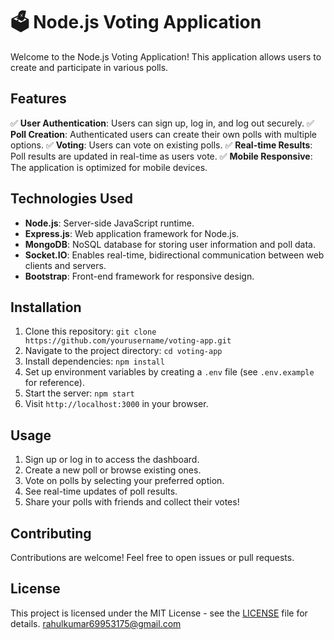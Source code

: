 # 🗳️ Node.js Voting Application

Welcome to the Node.js Voting Application! This application allows users to create and participate in various polls.

## Features

✅ **User Authentication**: Users can sign up, log in, and log out securely.
✅ **Poll Creation**: Authenticated users can create their own polls with multiple options.
✅ **Voting**: Users can vote on existing polls.
✅ **Real-time Results**: Poll results are updated in real-time as users vote.
✅ **Mobile Responsive**: The application is optimized for mobile devices.

## Technologies Used

- **Node.js**: Server-side JavaScript runtime.
- **Express.js**: Web application framework for Node.js.
- **MongoDB**: NoSQL database for storing user information and poll data.
- **Socket.IO**: Enables real-time, bidirectional communication between web clients and servers.
- **Bootstrap**: Front-end framework for responsive design.

## Installation

1. Clone this repository: `git clone https://github.com/yourusername/voting-app.git`
2. Navigate to the project directory: `cd voting-app`
3. Install dependencies: `npm install`
4. Set up environment variables by creating a `.env` file (see `.env.example` for reference).
5. Start the server: `npm start`
6. Visit `http://localhost:3000` in your browser.

## Usage

1. Sign up or log in to access the dashboard.
2. Create a new poll or browse existing ones.
3. Vote on polls by selecting your preferred option.
4. See real-time updates of poll results.
5. Share your polls with friends and collect their votes!

## Contributing

Contributions are welcome! Feel free to open issues or pull requests.

## License

This project is licensed under the MIT License - see the [LICENSE](LICENSE) file for details.
rahulkumar69953175@gmail.com
